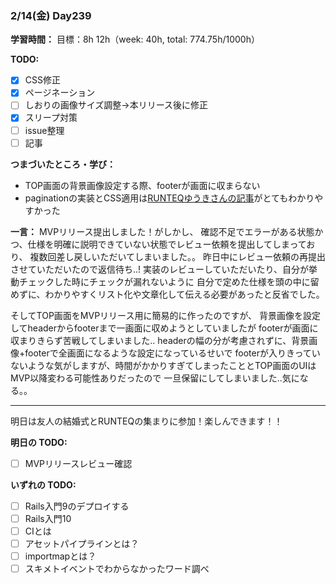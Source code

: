 ### 2/14(金) Day239

**学習時間：**
目標：8h
12h（week: 40h, total: 774.75h/1000h）

**TODO:**
- [x] CSS修正
- [x] ページネーション
- [ ] しおりの画像サイズ調整->本リリース後に修正
- [x] スリープ対策
- [ ] issue整理
- [ ] 記事

**つまづいたところ・学び：**
- TOP画面の背景画像設定する際、footerが画面に収まらない
- paginationの実装とCSS適用は[RUNTEQゆうきさんの記事](https://qiita.com/yuki31100725/items/f8f3ddeaa990de342d11)がとてもわかりやすかった

**一言：**
MVPリリース提出しました！がしかし、
確認不足でエラーがある状態かつ、仕様を明確に説明できていない状態でレビュー依頼を提出してしまっており、
複数回差し戻しいただいてしまいました。。
昨日中にレビュー依頼の再提出させていただいたので返信待ち..!
実装のレビューしていただいたり、自分が挙動チェックした時にチェックが漏れないように
自分で定めた仕様を頭の中に留めずに、わかりやすくリスト化や文章化して伝える必要があったと反省でした。

そしてTOP画面をMVPリリース用に簡易的に作ったのですが、
背景画像を設定してheaderからfooterまで一画面に収めようとしていましたが
footerが画面に収まりきらず苦戦してしまいました..
headerの幅の分が考慮されずに、背景画像+footerで全画面になるような設定になっているせいで
footerが入りきっていないような気がしますが、時間がかかりすぎてしまったこととTOP画面のUIはMVP以降変わる可能性ありだったので
一旦保留にしてしまいました..気になる。。

---

明日は友人の結婚式とRUNTEQの集まりに参加！楽しんできます！！

**明日の TODO:**
- [ ] MVPリリースレビュー確認

**いずれの TODO:**
- [ ] Rails入門9のデプロイする
- [ ] Rails入門10
- [ ] CIとは
- [ ] アセットパイプラインとは？
- [ ] importmapとは？
- [ ] スキメトイベントでわからなかったワード調べ
